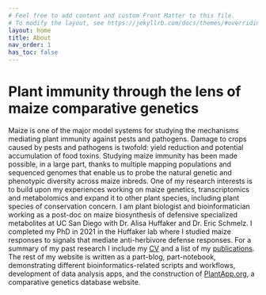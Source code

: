 ```yaml
---
# Feel free to add content and custom Front Matter to this file.
# To modify the layout, see https://jekyllrb.com/docs/themes/#overriding-theme-defaults
layout: home
title: About
nav_order: 1
has_toc: false
---
```


# Plant immunity through the lens of maize comparative genetics

Maize is one of the major model systems for studying the mechanisms mediating plant immunity against pests and pathogens. Damage to crops caused by pests and pathogens is twofold: yield reduction and potential accumulation of food toxins. Studying maize immunity has been made possible, in a large part, thanks to multiple mapping populations and sequenced genomes that enable us to probe the natural genetic and phenotypic diversity across maize inbreds. One of my research interests is to build upon my experiences working on maize genetics, transcriptomics and metabolomics and expand it to other plant species, including plant species of conservation concern. I am plant biologist and bioinformatician working as a post-doc on maize biosynthesis of defensive specialized metabolites at UC San Diego with Dr. Alisa Huffaker and Dr. Eric Schmelz. I completed my PhD in 2021 in the Huffaker lab where I studied maize responses to signals that mediate anti-herbivore defense responses. For a summary of my past research I include my [CV](assets/pdfs/eporetsky_cv.pdf) and a list of my [publications](research/). The rest of my website is written as a part-blog, part-notebook, demonstrating different bioinformatics-related scripts and workflows, development of data analysis apps, and the construction of [PlantApp.org](https://www.plantapp.org), a comparative genetics database website.